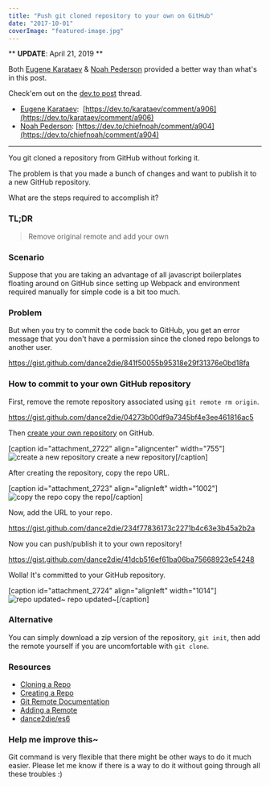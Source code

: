 ```yaml
---
title: "Push git cloned repository to your own on GitHub"
date: "2017-10-01"
coverImage: "featured-image.jpg"
---
```


\*\* **UPDATE**: April 21, 2019 \*\*

Both [Eugene Karataev](https://dev.to/karataev) & [Noah Pederson](https://dev.to/chiefnoah) provided a better way than what's in this post.

Check'em out on the [dev.to post](https://dev.to/dance2die/push-git-cloned-repository-to-your-own-on-github-1ili) thread.

- [Eugene Karataev](http://postepenno.com/):  [https://dev.to/karataev/comment/a906](https://dev.to/karataev/comment/a906)
- [Noah Pederson](https://packetlostandfound.us/): [https://dev.to/chiefnoah/comment/a904](https://dev.to/chiefnoah/comment/a904)

* * *

You git cloned a repository from GitHub without forking it.

The problem is that you made a bunch of changes and want to publish it to a new GitHub repository.

What are the steps required to accomplish it?

### TL;DR

> Remove original remote and add your own

### Scenario

Suppose that you are taking an advantage of all javascript boilerplates floating around on GitHub since setting up Webpack and environment required manually for simple code is a bit too much.

### Problem

But when you try to commit the code back to GitHub, you get an error message that you don't have a permission since the cloned repo belongs to another user.

https://gist.github.com/dance2die/841f50055b95318e29f31376e0bd18fa

### How to commit to your own GitHub repository

First, remove the remote repository associated using `git remote rm origin`.

https://gist.github.com/dance2die/04273b00df9a7345bf4e3ee461816ac5

Then [create your own repository](https://help.github.com/articles/create-a-repo/) on GitHub.

\[caption id="attachment\_2722" align="aligncenter" width="755"\]![create a new repository](https://www.slightedgecoder.com/wp-content/uploads/2017/10/create-a-new-repository.png) create a new repository\[/caption\]

After creating the repository, copy the repo URL.

\[caption id="attachment\_2723" align="alignleft" width="1002"\]![copy the repo](https://www.slightedgecoder.com/wp-content/uploads/2017/10/copy-the-repo.png) copy the repo\[/caption\]

Now, add the URL to your repo.

https://gist.github.com/dance2die/234f77836173c2271b4c63e3b45a2b2a

Now you can push/publish it to your own repository!

https://gist.github.com/dance2die/41dcb516ef61ba06ba75668923e54248

Wolla! It's committed to your GitHub repository.

\[caption id="attachment\_2724" align="alignleft" width="1014"\]![repo updated~](https://www.slightedgecoder.com/wp-content/uploads/2017/10/repo-updated.png) repo updated~\[/caption\]

### Alternative

You can simply download a zip version of the repository, `git init`, then add the remote yourself if you are uncomfortable with `git clone`.

### Resources

- [Cloning a Repo](https://help.github.com/articles/cloning-a-repository/)
- [Creating a Repo](https://help.github.com/articles/create-a-repo/)
- [Git Remote Documentation](https://git-scm.com/docs/git-remote)
- [Adding a Remote](https://help.github.com/articles/adding-a-remote/)
- [dance2die/es6](https://github.com/dance2die/es6)

### Help me improve this~

Git command is very flexible that there might be other ways to do it much easier. Please let me know if there is a way to do it without going through all these troubles :)
